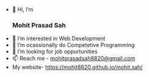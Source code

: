 
- 👋 Hi, I’m <h3>Mohit Prasad Sah</h3>
- 👀 I’m interested in Web Development 
- 🌱 I’m ocassionally do Competetive Programming
- 💞️ I’m looking for job oppurtunities
- 📫 Reach me - mohitprasadsah8820@gmail.com
- My website- https://mohit8820.github.io/mohit.sah/

<!---
Mohit8820/Mohit8820 is a ✨ special ✨ repository because its `README.md` (this file) appears on your GitHub profile.
You can click the Preview link to take a look at your changes.
--->
